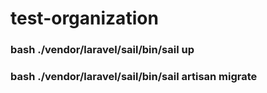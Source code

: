 # test-organization

### bash ./vendor/laravel/sail/bin/sail up
### bash ./vendor/laravel/sail/bin/sail artisan migrate
